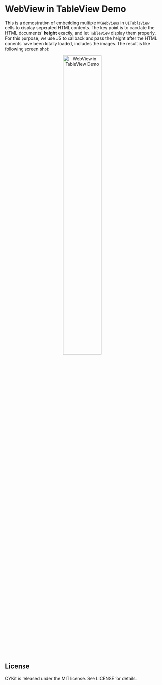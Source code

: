 # WebView in TableView Demo
This is a demostration of embedding multiple `WKWebViews` in `UITableView` cells to display seperated HTML contents. The key point is to caculate the HTML documents' **height** exactly, and let `TableView` display them properly.
For this purpose, we use JS to callback and pass the height after the HTML conents have been totally loaded, includes the images. The result is like following screen shot:  

<p align="center" >
<img src="https://raw.githubusercontent.com/chenyun122/CYKit/master/WebViewInTableViewDemo/Screenshot_2018-06-26.png" alt="WebView in TableView Demo" title="WebView in TableView Demo" width="50%">
</p>


## License
CYKit is released under the MIT license. See LICENSE for details.
